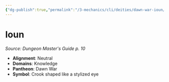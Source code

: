 ```yaml
---
{"dg-publish":true,"permalink":"/3-mechanics/cli/deities/dawn-war-ioun/","tags":["ttrpg-cli/compendium/src/5e/dmg","ttrpg-cli/deity/dawn-war","ttrpg-cli/domain/knowledge"],"noteIcon":""}
---
```


# Ioun
*Source: Dungeon Master's Guide p. 10* 

- **Alignment**: Neutral
- **Domains**: Knowledge
- **Pantheon**: Dawn War
- **Symbol**: Crook shaped like a stylized eye